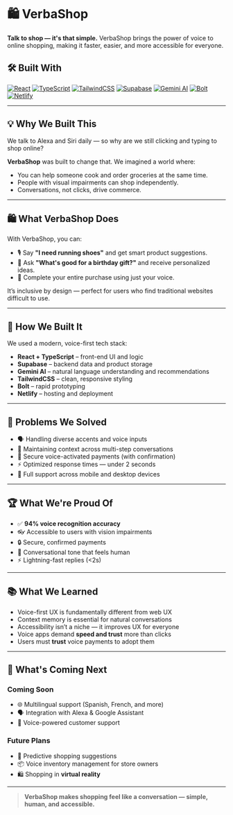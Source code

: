 # 🛍️ VerbaShop

**Talk to shop — it's that simple.** VerbaShop brings the power of voice to online shopping, making it faster, easier, and more accessible for everyone.
## 🛠️ Built With

[![React](https://img.shields.io/badge/Frontend-React-blue?logo=react)](https://reactjs.org/)
[![TypeScript](https://img.shields.io/badge/Language-TypeScript-3178C6?logo=typescript)](https://www.typescriptlang.org/)
[![TailwindCSS](https://img.shields.io/badge/UI-TailwindCSS-38B2AC?logo=tailwindcss)](https://tailwindcss.com/)
[![Supabase](https://img.shields.io/badge/Backend-Supabase-3ECF8E?logo=supabase)](https://supabase.io/)
[![Gemini AI](https://img.shields.io/badge/AI-Gemini-black)](https://deepmind.google/verbatim/gemini/)
[![Bolt](https://img.shields.io/badge/Tooling-Bolt-FFCE00)](https://bolt.dev/)
[![Netlify](https://img.shields.io/badge/Deploy-Netlify-00C7B7?logo=netlify)](https://www.netlify.com/)

---

## 💡 Why We Built This

We talk to Alexa and Siri daily — so why are we still clicking and typing to shop online?

**VerbaShop** was built to change that. We imagined a world where:

- You can help someone cook and order groceries at the same time.
- People with visual impairments can shop independently.
- Conversations, not clicks, drive commerce.

---

## 🛍️ What VerbaShop Does

With VerbaShop, you can:

- 🎙️ Say **"I need running shoes"** and get smart product suggestions.  
- 🎁 Ask **"What's good for a birthday gift?"** and receive personalized ideas.  
- 🛒 Complete your entire purchase using just your voice.

It’s inclusive by design — perfect for users who find traditional websites difficult to use.

---

## 🔧 How We Built It

We used a modern, voice-first tech stack:

- **React + TypeScript** – front-end UI and logic  
- **Supabase** – backend data and product storage  
- **Gemini AI** – natural language understanding and recommendations  
- **TailwindCSS** – clean, responsive styling  
- **Bolt** – rapid prototyping  
- **Netlify** – hosting and deployment

---

## 🚧 Problems We Solved

- 🗣️ Handling diverse accents and voice inputs  
- 🧠 Maintaining context across multi-step conversations  
- 🔐 Secure voice-activated payments (with confirmation)  
- ⚡ Optimized response times — under 2 seconds  
- 📱 Full support across mobile and desktop devices

---

## 🏆 What We're Proud Of

- ✅ **94% voice recognition accuracy**  
- 👓 Accessible to users with vision impairments  
- 🔒 Secure, confirmed payments  
- 🤝 Conversational tone that feels human  
- ⚡ Lightning-fast replies (<2s)

---

## 📚 What We Learned

- Voice-first UX is fundamentally different from web UX  
- Context memory is essential for natural conversations  
- Accessibility isn’t a niche — it improves UX for everyone  
- Voice apps demand **speed and trust** more than clicks  
- Users must **trust** voice payments to adopt them

---

## 🚀 What's Coming Next

### Coming Soon

- 🌐 Multilingual support (Spanish, French, and more)  
- 🗣️ Integration with Alexa & Google Assistant  
- 💬 Voice-powered customer support

### Future Plans

- 🧠 Predictive shopping suggestions  
- 📦 Voice inventory management for store owners  
- 🛍️ Shopping in **virtual reality**

---

> **VerbaShop makes shopping feel like a conversation — simple, human, and accessible.**
